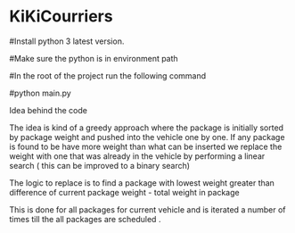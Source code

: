 # KiKiCourriers

#Install python 3 latest version.

#Make sure the python is in environment path 

#In the root of the project run the following command

#python main.py

Idea behind the code

The idea is kind of a greedy approach where 
the package is initially sorted by package weight and pushed into the vehicle one by one. If any package is found to be have more weight than what can be inserted we replace the weight with one that was already in the vehicle by performing a linear search ( this can be improved to a binary search)

The logic to replace is to find a package with lowest weight greater than difference of current package weight - total weight in package

This is done for all packages for current vehicle and is iterated a number of times till the all packages are scheduled .

